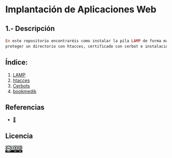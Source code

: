 # Implantación de Aplicaciones Web

## 1.- Descripción

``` ruby
En este repositorio encontraréis como instalar la pila LAMP de forma manual y desatendida, 
proteger un directorio con htacces, certificado con cerbot e instalacion de bookmedik.
```
## Índice:
1. [ LAMP ](https://github.com/anasalasro/k0s/blob/main/introduccion.md)  
2. [ htacces ](https://github.com/anasalasro/k0s/blob/main/k0s.md)
3. [ Cerbots ](https://github.com/anasalasro/k0s/blob/main/cloud.md)  
4. [ bookmedik ](https://github.com/anasalasro/k0s/blob/main/prepararServidor.md)

## Referencias

- [ :open_file_folder: ](https://jesusfernandeztoledo.com/introduccion-a-shell-script-relacion-1-ejercicios-resueltos/)  

## Licencia

![Licencia](https://github.com/anasalasro/Linux-Script/blob/main/ImagenesLinux/licencia.png)  
